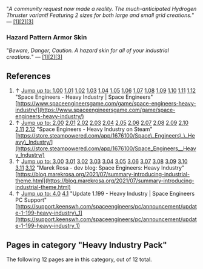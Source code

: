 
"_A community request now made a reality. The much-anticipated Hydrogen Thruster variant! Featuring 2 sizes for both large and small grid creations._" — [\[1\]](#cite_note-website-1)[\[2\]](#cite_note-steam-2)[\[3\]](#cite_note-marek-3)

### Hazard Pattern Armor Skin

"_Beware, Danger, Caution. A hazard skin for all of your industrial creations._" — [\[1\]](#cite_note-website-1)[\[2\]](#cite_note-steam-2)[\[3\]](#cite_note-marek-3)

## References

1.  ↑ [Jump up to: 1.00](#cite_ref-website_1-0) [1.01](#cite_ref-website_1-1) [1.02](#cite_ref-website_1-2) [1.03](#cite_ref-website_1-3) [1.04](#cite_ref-website_1-4) [1.05](#cite_ref-website_1-5) [1.06](#cite_ref-website_1-6) [1.07](#cite_ref-website_1-7) [1.08](#cite_ref-website_1-8) [1.09](#cite_ref-website_1-9) [1.10](#cite_ref-website_1-10) [1.11](#cite_ref-website_1-11) [1.12](#cite_ref-website_1-12) "Space Engineers - Heavy Industry | Space Engineers" [https://www.spaceengineersgame.com/game/space-engineers-heavy-industry/](https://www.spaceengineersgame.com/game/space-engineers-heavy-industry/)
2.  ↑ [Jump up to: 2.00](#cite_ref-steam_2-0) [2.01](#cite_ref-steam_2-1) [2.02](#cite_ref-steam_2-2) [2.03](#cite_ref-steam_2-3) [2.04](#cite_ref-steam_2-4) [2.05](#cite_ref-steam_2-5) [2.06](#cite_ref-steam_2-6) [2.07](#cite_ref-steam_2-7) [2.08](#cite_ref-steam_2-8) [2.09](#cite_ref-steam_2-9) [2.10](#cite_ref-steam_2-10) [2.11](#cite_ref-steam_2-11) [2.12](#cite_ref-steam_2-12) "Space Engineers - Heavy Industry on Steam" [https://store.steampowered.com/app/1676100/Space\_Engineers\_\_Heavy\_Industry/](https://store.steampowered.com/app/1676100/Space_Engineers__Heavy_Industry/)
3.  ↑ [Jump up to: 3.00](#cite_ref-marek_3-0) [3.01](#cite_ref-marek_3-1) [3.02](#cite_ref-marek_3-2) [3.03](#cite_ref-marek_3-3) [3.04](#cite_ref-marek_3-4) [3.05](#cite_ref-marek_3-5) [3.06](#cite_ref-marek_3-6) [3.07](#cite_ref-marek_3-7) [3.08](#cite_ref-marek_3-8) [3.09](#cite_ref-marek_3-9) [3.10](#cite_ref-marek_3-10) [3.11](#cite_ref-marek_3-11) [3.12](#cite_ref-marek_3-12) "Marek Rosa - dev blog: Space Engineers: Heavy Industry" [https://blog.marekrosa.org/2021/07/summary-introducing-industrial-theme.html](https://blog.marekrosa.org/2021/07/summary-introducing-industrial-theme.html)
4.  ↑ [Jump up to: 4.0](#cite_ref-update_4-0) [4.1](#cite_ref-update_4-1) "Update 1.199 - Heavy Industry | Space Engineers PC Support" [https://support.keenswh.com/spaceengineers/pc/announcement/update-1-199-heavy-industry\_1](https://support.keenswh.com/spaceengineers/pc/announcement/update-1-199-heavy-industry_1)

## Pages in category "Heavy Industry Pack"

The following 12 pages are in this category, out of 12 total.